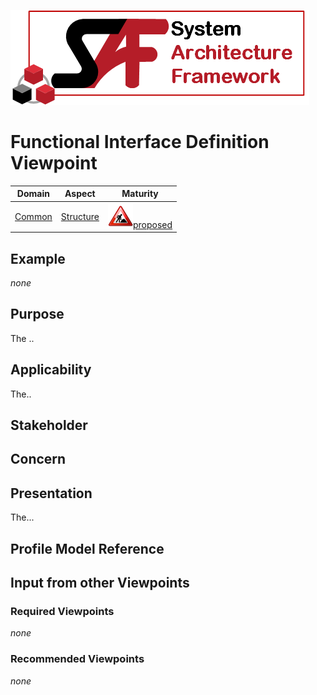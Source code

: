 ![System Architecture Framework](../diagrams/Logo_SAF.png)
# Functional Interface Definition Viewpoint
|**Domain**|**Aspect**|**Maturity**|
| --- | --- | --- |
|[Common](../domains.md#Domain-Common)|[Structure](../aspects.md#Aspect-Structure)|![Proposed](../diagrams/Under_construction_icon-red.svg )[proposed](../using-saf/maturity.md#proposed)|
## Example
*none*
## Purpose
The ..
## Applicability
The..
## Stakeholder
## Concern
## Presentation
The...

## Profile Model Reference
## Input from other Viewpoints
### Required Viewpoints
*none*
### Recommended Viewpoints
*none*

